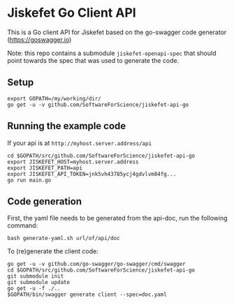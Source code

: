 # Jiskefet Go Client API
This is a Go client API for Jiskefet based on the go-swagger code generator (https://goswagger.io)

Note: this repo contains a submodule `jiskefet-openapi-spec` that should point towards the spec that was used to generate the code.

## Setup
```
export GOPATH=/my/working/dir/
go get -u -v github.com/SoftwareForScience/jiskefet-api-go
```


## Running the example code
If your api is at `http://myhost.server.address/api`

```
cd $GOPATH/src/github.com/SoftwareForScience/jiskefet-api-go
export JISKEFET_HOST=myhost.server.address
export JISKEFET_PATH=api
export JISKEFET_API_TOKEN=jnk5vh43785ycj4gdvlvm84fg...
go run main.go
```


## Code generation
First, the yaml file needs to be generated from the api-doc, run the following command:
```
bash generate-yaml.sh url/of/api/doc
```

To (re)generate the client code:
```
go get -u -v github.com/go-swagger/go-swagger/cmd/swagger
cd $GOPATH/src/github.com/SoftwareForScience/jiskefet-api-go
git submodule init
git submodule update
go get -u -f ./..
$GOPATH/bin/swagger generate client --spec=doc.yaml
```
